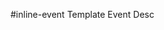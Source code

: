 #inline-event
<span data-category='Pink' data-calendar="Calendar of Harptos" data-date='dd-MMM-AAAA' data-name='Template Event'>
Template Event Desc
</span>

